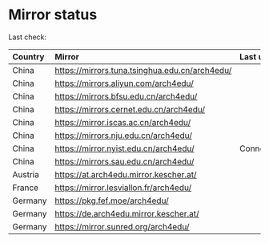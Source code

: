 <script src="./time.js"></script>
# Mirror status
Last check: <script type="text/javascript">localize(1726950069.3233964);</script>

|Country|Mirror|Last update|
|:------|:-----|:----------|
|China|https://mirrors.tuna.tsinghua.edu.cn/arch4edu/|<script type="text/javascript">localize(1726900756);</script>|
|China|https://mirrors.aliyun.com/arch4edu/|<script type="text/javascript">localize(1726900756);</script>|
|China|https://mirrors.bfsu.edu.cn/arch4edu/|<script type="text/javascript">localize(1726900756);</script>|
|China|https://mirrors.cernet.edu.cn/arch4edu/|<script type="text/javascript">localize(1726900756);</script>|
|China|https://mirror.iscas.ac.cn/arch4edu/|<script type="text/javascript">localize(1726900756);</script>|
|China|https://mirrors.nju.edu.cn/arch4edu/|<script type="text/javascript">localize(1726857711);</script>|
|China|https://mirror.nyist.edu.cn/arch4edu/|ConnectionError|
|China|https://mirrors.sau.edu.cn/arch4edu/|<script type="text/javascript">localize(1726900756);</script>|
|Austria|https://at.arch4edu.mirror.kescher.at/|<script type="text/javascript">localize(1726900756);</script>|
|France|https://mirror.lesviallon.fr/arch4edu/|<script type="text/javascript">localize(1726900756);</script>|
|Germany|https://pkg.fef.moe/arch4edu/|<script type="text/javascript">localize(1726900756);</script>|
|Germany|https://de.arch4edu.mirror.kescher.at/|<script type="text/javascript">localize(1726900756);</script>|
|Germany|https://mirror.sunred.org/arch4edu/|<script type="text/javascript">localize(1726900756);</script>|

<script src="./tablefilter/tablefilter.js"></script>
<script src="./table.js"></script>